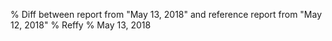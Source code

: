 % Diff between report from "May 13, 2018" and reference report from "May 12, 2018"
% Reffy
% May 13, 2018

